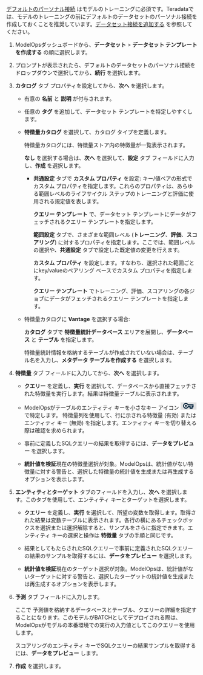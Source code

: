 [デフォルトのパーソナル接続](wkm1725389190945.md) はモデルのトレーニングに必須です。Teradataでは、モデルのトレーニングの前にデフォルトのデータセットのパーソナル接続を作成しておくことを推奨しています。[データセット接続を追加する](vpe1725389258480.md) を参照してください。

1.  ModelOpsダッシュボードから、**データセット** > **データセット テンプレートを作成する** の順に選択します。


1.  プロンプトが表示されたら、デフォルトのデータセットのパーソナル接続をドロップダウンで選択してから、**続行** を選択します。


1.  **カタログ** タブ プロパティを設定してから、**次へ** を選択します。

    -   有意の **名前** と **説明** が付与されます。


    -   任意の **タグ** を追加して、データセット テンプレートを特定しやすくします。


    -   **特徴量カタログ** を選択して、カタログ タイプを定義します。

        特徴量カタログには、特徴量ストア内の特徴量が一覧表示されます。

        **なし** を選択する場合は、**次へ** を選択して、**設定** タブ フィールドに入力し、**作成** を選択します。

        -   **共通設定** タブで **カスタム プロパティ** を設定: キー/値ペアの形式でカスタム プロパティを指定します。これらのプロパティは、あらゆる範囲レベルのライフサイクル ステップのトレーニングと評価に使用される規定値を表します。

            **クエリー テンプレート** で、データセット テンプレートにデータがフェッチされるクエリー テンプレートを指定します。

            **範囲設定** タブで、さまざまな範囲レベル (**トレーニング**、**評価**、**スコアリング**) に対するプロパティを指定します。ここでは、範囲レベルの選択や、**共通設定** タブで設定した既定値の変更を行えます。

            **カスタム プロパティ** を設定します。すなわち、選択された範囲ごとにkey/valueのペアリング ベースでカスタム プロパティを指定します。

             **クエリー テンプレート** でトレーニング、評価、スコアリングの各ジョブにデータがフェッチされるクエリー テンプレートを指定します。


    -   特徴量カタログに **Vantage** を選択する場合:

        **カタログ** タブで **特徴量統計データベース** エリアを展開し、**データベース** と **テーブル** を指定します。

        特徴量統計情報を格納するテーブルが作成されていない場合は、テーブル名を入力し、**メタデータ テーブルを作成する** を選択します。


1.  **特徴量** タブ フィールドに入力してから、**次へ** を選択します。

    -   **クエリー** を定義し、**実行** を選択して、データベースから直接フェッチされた特徴量を実行します。結果は特徴量テーブルに表示されます。


    -   ModelOpsがテーブルのエンティティ キーを小さなキー アイコン ![エンティティ キー アイコン](Images/bqp1743454094214.png) で特定します。 特徴量列を使用して、行に示される特徴量 (有効) またはエンティティ キー (無効) を指定します。エンティティ キーを切り替える際は確認を求められます。


    -   事前に定義したSQLクエリーの結果を取得するには、**データをプレビュー** を選択します。


    -   **統計値を検証**現在の特徴量選択が対象。ModelOpsは、統計値がない特徴量に対する警告と、選択した特徴量の統計値を生成または再生成するオプションを表示します。


1.  **エンティティとターゲット** タブのフィールドを入力し、**次へ** を選択します。このタブを使用して、エンティティ キーとターゲットを選択します。

    -   **クエリー** を定義し、**実行** を選択して、所望の変数を取得します。取得された結果は変数テーブルに表示されます。各行の横にあるチェックボックスを選択または選択解除すると、サンプルをさらに指定できます。エンティティ キーの選択と操作は **特徴量** タブの手順と同じです。


    -   結果としてもたらされたSQLクエリーで事前に定義されたSQLクエリーの結果のサンプルを取得するには、**データをプレビュー** を選択します。


    -   **統計値を検証**現在のターゲット選択が対象。ModelOpsは、統計値がないターゲットに対する警告と、選択したターゲットの統計値を生成または再生成するオプションを表示します。


1.  **予測** タブ フィールドに入力します。

    ここで 予測値を格納するデータベースとテーブル、クエリーの詳細を指定することになります。このモデルがBATCHとしてデプロイされる際は、ModelOpsがモデルの本番環境での実行の入力値としてこのクエリーを使用します。

    スコアリングのエンティティ キーでSQLクエリーの結果サンプルを取得するには、**データをプレビュー** します。


1.  **作成** を選択します。


